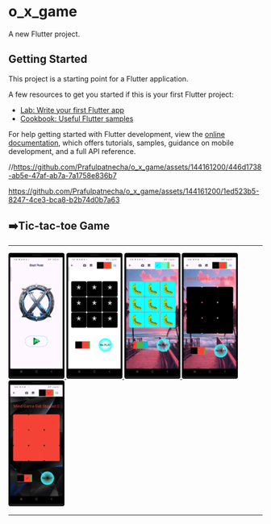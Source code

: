 # o_x_game

A new Flutter project.

## Getting Started

This project is a starting point for a Flutter application.

A few resources to get you started if this is your first Flutter project:

- [Lab: Write your first Flutter app](https://docs.flutter.dev/get-started/codelab)
- [Cookbook: Useful Flutter samples](https://docs.flutter.dev/cookbook)

For help getting started with Flutter development, view the
[online documentation](https://docs.flutter.dev/), which offers tutorials,
samples, guidance on mobile development, and a full API reference.




//https://github.com/Prafulpatnecha/o_x_game/assets/144161200/446d1738-ab5e-47af-ab7a-7a1758e836b7


https://github.com/Prafulpatnecha/o_x_game/assets/144161200/1ed523b5-8247-4ce3-bca8-b2b74d0b7a63


<h2>➡️Tic-tac-toe Game </h2>
<hr>
<p>
<a href ="">
<img src="https://github.com/Prafulpatnecha/o_x_game/blob/master/Screenshot_20240605_095846.png" width="22%" Height="35%">
<img src="https://github.com/Prafulpatnecha/o_x_game/blob/master/Screenshot_20240605_095755.png" width="22%" Height="35%">
<img src="https://github.com/Prafulpatnecha/o_x_game/blob/master/Screenshot_20240605_095943.png" width="22%" Height="35%">
<img src="https://github.com/Prafulpatnecha/o_x_game/blob/master/Screenshot_20240605_100019.png" width="22%" Height="35%">
<img src="https://github.com/Prafulpatnecha/o_x_game/blob/master/Screenshot_20240605_100048.png" width="22%" Height="35%">
</a>
</p>
<hr>

